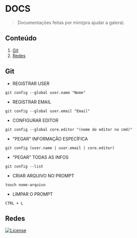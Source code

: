 # DOCS
> Documentações feitas por mim(pra ajudar a galera).

## Conteúdo
1. [Git](#git)
2. [Redes](#redes)

## Git
- REGISTRAR USER
```
git config --global user.name "Nome"
```
- REGISTRAR EMAIL
```
git config --global user.email "Email"
```
- CONFIGURAR EDITOR
```
git config --global core.editor "(nome do editor no cmd)"
```
- "PEGAR" INFORMAÇÃO ESPECÍFICA
```
git config (user.name | user.email | core.editor)
```
- "PEGAR" TODAS AS INFOS
```
git config --list
```
- CRIAR ARQUIVO NO PROMPT
```
touch nome-arquivo
```
- LIMPAR O PROMPT
```
CTRL + L
```

## Redes

[![License](http://img.shields.io/:license-mit-blue.svg?style=flat-square)](http://badges.mit-license.org)
